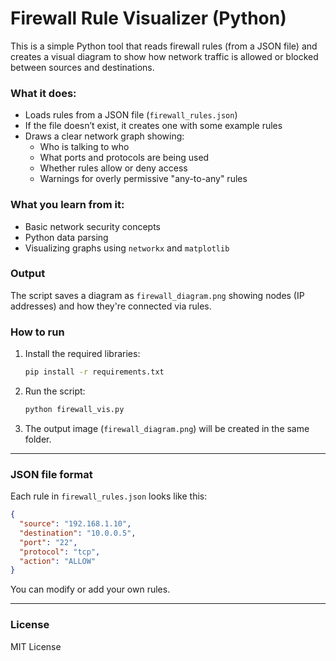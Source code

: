# Firewall Rule Visualizer (Python)

This is a simple Python tool that reads firewall rules (from a JSON file) and creates a visual diagram to show how network traffic is allowed or blocked between sources and destinations.

### What it does:
- Loads rules from a JSON file (`firewall_rules.json`)
- If the file doesn’t exist, it creates one with some example rules
- Draws a clear network graph showing:
  - Who is talking to who
  - What ports and protocols are being used
  - Whether rules allow or deny access
  - Warnings for overly permissive "any-to-any" rules

### What you learn from it:
- Basic network security concepts
- Python data parsing
- Visualizing graphs using `networkx` and `matplotlib`

### Output
The script saves a diagram as `firewall_diagram.png` showing nodes (IP addresses) and how they're connected via rules.

### How to run
1. Install the required libraries:

   ```bash
   pip install -r requirements.txt
   ```

2. Run the script:

   ```bash
   python firewall_vis.py
   ```

3. The output image (`firewall_diagram.png`) will be created in the same folder.

---

### JSON file format

Each rule in `firewall_rules.json` looks like this:

```json
{
  "source": "192.168.1.10",
  "destination": "10.0.0.5",
  "port": "22",
  "protocol": "tcp",
  "action": "ALLOW"
}
```

You can modify or add your own rules.

---

### License

MIT License
